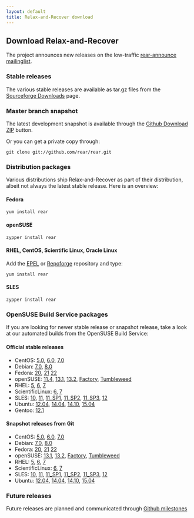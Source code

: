 ```yaml
---
layout: default
title: Relax-and-Recover download
---
```


## Download Relax-and-Recover
The project announces new releases on the low-traffic [rear-announce mailinglist](http://lists.relax-and-recover.org/mailman/listinfo/rear-announce).


### Stable releases
The various stable releases are available as tar.gz files from the
[Sourceforge Downloads](https://sourceforge.net/projects/rear/files/rear/) page.


### Master branch snapshot
The latest development snapshot is available through the
[Github Download ZIP](https://github.com/rear/rear/archive/master.zip) button.

Or you can get a private copy through:

    git clone git://github.com/rear/rear.git


### Distribution packages
Various distributions ship Relax-and-Recover as part of their distribution,
albeit not always the latest stable release. Here is an overview:

#### Fedora

    yum install rear

#### openSUSE

    zypper install rear

#### RHEL, CentOS, Scientific Linux, Oracle Linux
Add the [EPEL](http://apps.fedoraproject.org/packages/rear) or
[Repoforge](http://pkgs.repoforge.org/rear/) repository and type:

    yum install rear

#### SLES

    zypper install rear


### OpenSUSE Build Service packages
If you are looking for newer stable release or snapshot release, take a look at
our automated builds from the OpenSUSE Build Service:

#### Official stable releases

 * CentOS:
    [5.0](http://download.opensuse.org/repositories/Archiving:/Backup:/Rear/CentOS_CentOS-5/noarch/),
    [6.0](http://download.opensuse.org/repositories/Archiving:/Backup:/Rear/CentOS_CentOS-6/noarch/),
    [7.0](http://download.opensuse.org/repositories/Archiving:/Backup:/Rear/CentOS_7/noarch/)
 * Debian:
    [7.0](http://download.opensuse.org/repositories/Archiving:/Backup:/Rear/Debian_7.0/all/),
    [8.0](http://download.opensuse.org/repositories/Archiving:/Backup:/Rear/Debian_8.0/all/)
 * Fedora:
    [20](http://download.opensuse.org/repositories/Archiving:/Backup:/Rear/Fedora_20/noarch/),
    [21](http://download.opensuse.org/repositories/Archiving:/Backup:/Rear/Fedora_21/noarch/)
    [22](http://download.opensuse.org/repositories/Archiving:/Backup:/Rear/Fedora_22/noarch/)
 * openSUSE:
    [11.4](http://download.opensuse.org/repositories/Archiving:/Backup:/Rear/openSUSE_11.4/noarch/),
    [13.1](http://download.opensuse.org/repositories/Archiving:/Backup:/Rear/openSUSE_13.1/noarch/),
    [13.2](http://download.opensuse.org/repositories/Archiving:/Backup:/Rear/openSUSE_13.2/noarch/),
    [Factory](http://download.opensuse.org/repositories/Archiving:/Backup:/Rear/openSUSE_Factory/noarch/),
    [Tumbleweed](http://download.opensuse.org/repositories/Archiving:/Backup:/Rear/openSUSE_Tumbleweed/noarch/)
 * RHEL:
    [5](http://download.opensuse.org/repositories/Archiving:/Backup:/Rear/RedHat_RHEL-5/noarch/),
    [6](http://download.opensuse.org/repositories/Archiving:/Backup:/Rear/RedHat_RHEL-6/noarch/),
    [7](http://download.opensuse.org/repositories/Archiving:/Backup:/Rear/RHEL_7/noarch/)
 * ScientificLinux:
    [6](http://download.opensuse.org/repositories/Archiving:/Backup:/Rear/ScientificLinux_6/noarch/),
    [7](http://download.opensuse.org/repositories/Archiving:/Backup:/Rear/ScientificLinux_7/noarch/)
 * SLES:
    [10](http://download.opensuse.org/repositories/Archiving:/Backup:/Rear/SLE_10_SDK/noarch/),
    [11](http://download.opensuse.org/repositories/Archiving:/Backup:/Rear/SLE_11/noarch/),
    [11_SP1](http://download.opensuse.org/repositories/Archiving:/Backup:/Rear/SLE_11_SP1/noarch/),
    [11_SP2](http://download.opensuse.org/repositories/Archiving:/Backup:/Rear/SLE_11_SP2/noarch/),
    [11_SP3](http://download.opensuse.org/repositories/Archiving:/Backup:/Rear/SLE_11_SP3/noarch/),
    [12](http://download.opensuse.org/repositories/Archiving:/Backup:/Rear/SLE_12/noarch/)
 * Ubuntu:
    [12.04](http://download.opensuse.org/repositories/Archiving:/Backup:/Rear/xUbuntu_12.04/all/),
    [14.04](http://download.opensuse.org/repositories/Archiving:/Backup:/Rear/xUbuntu_14.04/all/),
    [14.10](http://download.opensuse.org/repositories/Archiving:/Backup:/Rear/xUbuntu_14.10/all/),
    [15.04](http://download.opensuse.org/repositories/Archiving:/Backup:/Rear/xUbuntu_15.04/all/)
 * Gentoo:
    [12.1](https://packages.gentoo.org/package/app-backup/rear)

#### Snapshot releases from Git

 * CentOS:
    [5.0](http://download.opensuse.org/repositories/Archiving:/Backup:/Rear:/Snapshot/CentOS_CentOS-5/noarch/),
    [6.0](http://download.opensuse.org/repositories/Archiving:/Backup:/Rear:/Snapshot/CentOS_CentOS-6/noarch/),
    [7.0](http://download.opensuse.org/repositories/Archiving:/Backup:/Rear:/Snapshot/CentOS_7/noarch/)
 * Debian:
    [7.0](http://download.opensuse.org/repositories/Archiving:/Backup:/Rear:/Snapshot/Debian_7.0/all/),
    [8.0](http://download.opensuse.org/repositories/Archiving:/Backup:/Rear:/Snapshot/Debian_8.0/all/)
 * Fedora:
    [20](http://download.opensuse.org/repositories/Archiving:/Backup:/Rear:/Snapshot/Fedora_20/noarch/),
    [21](http://download.opensuse.org/repositories/Archiving:/Backup:/Rear:/Snapshot/Fedora_21/noarch/)
    [22](http://download.opensuse.org/repositories/Archiving:/Backup:/Rear:/Snapshot/Fedora_22/noarch/)
 * openSUSE:
    [13.1](http://download.opensuse.org/repositories/Archiving:/Backup:/Rear:/Snapshot/openSUSE_13.1/noarch/),
    [13.2](http://download.opensuse.org/repositories/Archiving:/Backup:/Rear:/Snapshot/openSUSE_13.2/noarch/),
    [Factory](http://download.opensuse.org/repositories/Archiving:/Backup:/Rear:/Snapshot/openSUSE_Factory/noarch/),
    [Tumbleweed](http://download.opensuse.org/repositories/Archiving:/Backup:/Rear:/Snapshot/openSUSE_Tumbleweed/noarch/)
 * RHEL:
    [5](http://download.opensuse.org/repositories/Archiving:/Backup:/Rear:/Snapshot/RedHat_RHEL-5/noarch/),
    [6](http://download.opensuse.org/repositories/Archiving:/Backup:/Rear:/Snapshot/RedHat_RHEL-6/noarch/),
    [7](http://download.opensuse.org/repositories/Archiving:/Backup:/Rear:/Snapshot/RHEL_7/noarch/)
 * ScientificLinux:
    [6](http://download.opensuse.org/repositories/Archiving:/Backup:/Rear:/Snapshot/ScientificLinux_6/noarch/),
    [7](http://download.opensuse.org/repositories/Archiving:/Backup:/Rear:/Snapshot/ScientificLinux_7/noarch/)
 * SLES:
    [10](http://download.opensuse.org/repositories/Archiving:/Backup:/Rear:/Snapshot/SLE_10_SDK/noarch/),
    [11](http://download.opensuse.org/repositories/Archiving:/Backup:/Rear:/Snapshot/SLE_11/noarch/),
    [11_SP1](http://download.opensuse.org/repositories/Archiving:/Backup:/Rear:/Snapshot/SLE_11_SP1/noarch/),
    [11_SP2](http://download.opensuse.org/repositories/Archiving:/Backup:/Rear:/Snapshot/SLE_11_SP2/noarch/),
    [11_SP3](http://download.opensuse.org/repositories/Archiving:/Backup:/Rear:/Snapshot/SLE_11_SP3/noarch/),
    [12](http://download.opensuse.org/repositories/Archiving:/Backup:/Rear:/Snapshot/SLE_12/noarch/)
 * Ubuntu:
    [12.04](http://download.opensuse.org/repositories/Archiving:/Backup:/Rear:/Snapshot/xUbuntu_12.04/all/),
    [14.04](http://download.opensuse.org/repositories/Archiving:/Backup:/Rear:/Snapshot/xUbuntu_14.04/all/),
    [14.10](http://download.opensuse.org/repositories/Archiving:/Backup:/Rear:/Snapshot/xUbuntu_14.10/all/),
    [15.04](http://download.opensuse.org/repositories/Archiving:/Backup:/Rear:/Snapshot/xUbuntu_15.04/all/)


### Future releases
Future releases are planned and communicated through [Github milestones](https://github.com/rear/rear/milestones)
